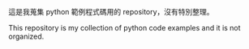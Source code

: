 這是我蒐集 python 範例程式碼用的 repository，沒有特別整理。

This repository is my collection of python code examples and it is not organized.